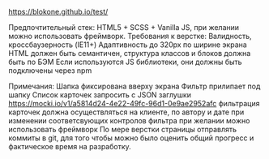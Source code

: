 https://blokone.github.io/test/

Предпочтительный стек: HTML5 + SCSS + Vanilla JS, при желании можно использовать фреймворк.
Требования к верстке:
Валидность, кроссбаузерность (IE11+)
Адаптивность до 320px по ширине экрана
HTML должен быть семантичен, структура классов и блоков должна быть по БЭМ
Если используются JS библиотеки, они должны быть подключены через npm

Примечания:
 Шапка фиксирована вверху экрана
 Фильтр прилипает под шапку
 Список карточек запросить с JSON заглушки https://mocki.io/v1/a5814d24-4e22-49fc-96d1-0e9ae2952afc
фильтрация карточек должна осуществляться на клиенте, по автору и дате при изменении соответсвующих контролов фильтра
при желании можно использовать фреймворк
По мере верстки страницы отправлять коммиты в git, для того чтобы можно было оценить общий прогресс и фактическое время на разработку. 
